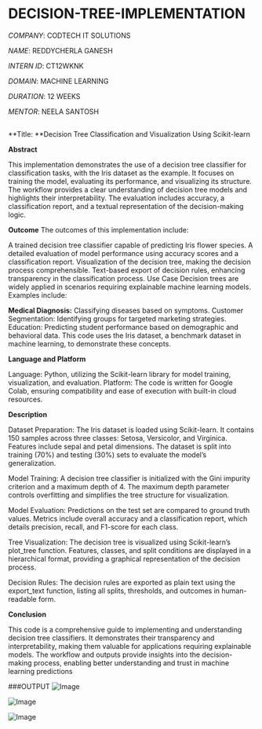 # DECISION-TREE-IMPLEMENTATION

*COMPANY*: CODTECH IT SOLUTIONS

*NAME*: REDDYCHERLA GANESH

*INTERN ID*: CT12WKNK

*DOMAIN*: MACHINE LEARNING

*DURATION*: 12 WEEKS

*MENTOR*: NEELA SANTOSH

##
**Title: **Decision Tree Classification and Visualization Using Scikit-learn

**Abstract**

This implementation demonstrates the use of a decision tree classifier for classification tasks, with the Iris dataset as the example. It focuses on training the model, evaluating its performance, and visualizing its structure. The workflow provides a clear understanding of decision tree models and highlights their interpretability. The evaluation includes accuracy, a classification report, and a textual representation of the decision-making logic.

**Outcome**
The outcomes of this implementation include:

A trained decision tree classifier capable of predicting Iris flower species.
A detailed evaluation of model performance using accuracy scores and a classification report.
Visualization of the decision tree, making the decision process comprehensible.
Text-based export of decision rules, enhancing transparency in the classification process.
Use Case
Decision trees are widely applied in scenarios requiring explainable machine learning models. Examples include:

**Medical Diagnosis:** Classifying diseases based on symptoms.
Customer Segmentation: Identifying groups for targeted marketing strategies.
Education: Predicting student performance based on demographic and behavioral data.
This code uses the Iris dataset, a benchmark dataset in machine learning, to demonstrate these concepts.

**Language and Platform**

Language: Python, utilizing the Scikit-learn library for model training, visualization, and evaluation.
Platform: The code is written for Google Colab, ensuring compatibility and ease of execution with built-in cloud resources.

**Description**

Dataset Preparation: The Iris dataset is loaded using Scikit-learn. It contains 150 samples across three classes: Setosa, Versicolor, and Virginica. Features include sepal and petal dimensions. The dataset is split into training (70%) and testing (30%) sets to evaluate the model’s generalization.

Model Training: A decision tree classifier is initialized with the Gini impurity criterion and a maximum depth of 4. The maximum depth parameter controls overfitting and simplifies the tree structure for visualization.

Model Evaluation: Predictions on the test set are compared to ground truth values. Metrics include overall accuracy and a classification report, which details precision, recall, and F1-score for each class.

Tree Visualization: The decision tree is visualized using Scikit-learn’s plot_tree function. Features, classes, and split conditions are displayed in a hierarchical format, providing a graphical representation of the decision process.

Decision Rules: The decision rules are exported as plain text using the export_text function, listing all splits, thresholds, and outcomes in human-readable form.

**Conclusion**

This code is a comprehensive guide to implementing and understanding decision tree classifiers. It demonstrates their transparency and interpretability, making them valuable for applications requiring explainable models. The workflow and outputs provide insights into the decision-making process, enabling better understanding and trust in machine learning predictions

###OUTPUT
![Image](https://github.com/user-attachments/assets/29b81216-be7a-45e8-84ad-f537c2b0eff9)

![Image](https://github.com/user-attachments/assets/367cc266-ff18-4b33-ab48-9f1cd506fd58)

![Image](https://github.com/user-attachments/assets/b20a9c3f-3afa-4f55-9cbc-3ebd591f03f7)
